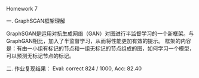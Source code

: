 Homework 7

一. GraphSGAN框架理解

GraphSGAN是运用对抗生成网络（GAN）对图进行半监督学习的一个新框架。与GraphGAN相比，加入了半监督学习，从而将性能更加有效的提示。
框架的内容是：有由一小组有标记的节点和一组无标记的节点组成的图，如何学习一个模型，可以预测无标记节点的标记。


二. 作业复现结果：
Eval: correct 824 / 1000, Acc: 82.40


